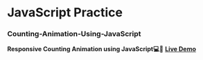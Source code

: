 # JavaScript Practice 
### Counting-Animation-Using-JavaScript
**Responsive Counting Animation using JavaScript💻🔰**
**[Live Demo](https://js-counting-animation-practice.netlify.app/)**
